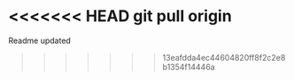 <<<<<<< HEAD
git pull origin
=======
Readme updated
>>>>>>> 13eafdda4ec44604820ff8f2c2e8b1354f14446a
